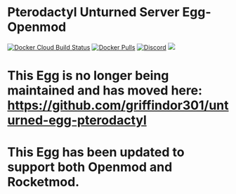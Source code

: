 # Pterodactyl Unturned Server Egg-Openmod
[![Docker Cloud Build Status](https://img.shields.io/docker/cloud/build/griffindor30/unturned-egg-openmod.svg?style=flat)](https://hub.docker.com/r/griffindor30/unturned-egg-openmod)
[![Docker Pulls](https://img.shields.io/docker/pulls/griffindor30/unturned-egg-openmod.svg?style=flat)](https://hub.docker.com/r/griffindor30/unturned-egg-openmod)
[![Discord](https://img.shields.io/discord/328932413428465674)](https://discord.gg/BbnkdtX)
![](https://img.shields.io/badge/status-prod-informational)
# This Egg is no longer being maintained and has moved here: https://github.com/griffindor301/unturned-egg-pterodactyl

# This Egg has been updated to support both Openmod and Rocketmod.
